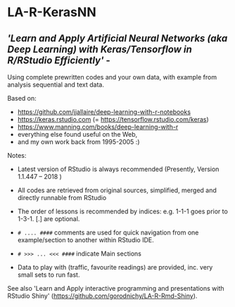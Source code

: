 # LA-R-KerasNN

## *'Learn and Apply Artificial Neural Networks (aka Deep Learning) with Keras/Tensorflow in R/RStudio Efficiently'*    -   
Using complete prewritten codes and your own data, with example from analysis sequential and text data.   

Based on:
- https://github.com/jjallaire/deep-learning-with-r-notebooks
- https://keras.rstudio.com (= https://tensorflow.rstudio.com/keras)
- https://www.manning.com/books/deep-learning-with-r
- everything else found useful on the Web, 
- and my own work back from 1995-2005 :)


Notes:
- Latest version of RStudio is always recommended (Presently, Version 1.1.447 – 2018 )
- All codes are retrieved from original sources, simplified, merged and directly runnable from RStudio

- The order of lessons is recommended by indices: e.g. 1-1-1 goes prior to 1-3-1. [.] are optional.
- `# .... ####` comments are used for quick navigation from one example/section to another within RStudio IDE.
- `# >>> ... <<< ####` indicate Main sections
- Data to play with (traffic, favourite readings) are provided, inc. very small sets to run fast.

See also 'Learn and Apply interactive programming and presentations  with RStudio Shiny' (https://github.com/gorodnichy/LA-R-Rmd-Shiny).
